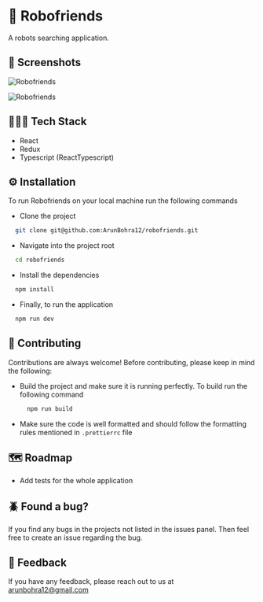 # 🤖 Robofriends

A robots searching application.

## 📱 Screenshots

![Robofriends](https://user-images.githubusercontent.com/94133102/209292931-e01a9655-c3fb-4441-94c1-bef3d771e671.png)

![Robofriends](https://user-images.githubusercontent.com/94133102/209293318-52f7250f-c86f-45bc-9540-2dbe39993b3b.png)

## 🧑🏼‍💻 Tech Stack

- React
- Redux
- Typescript (ReactTypescript)

## ⚙️ Installation

To run Robofriends on your local machine run the following commands

- Clone the project

```bash
  git clone git@github.com:ArunBohra12/robofriends.git
```

- Navigate into the project root

```bash
  cd robofriends
```

- Install the dependencies

```bash
  npm install
```

- Finally, to run the application

```bash
  npm run dev
```

## 🛂 Contributing

Contributions are always welcome!
Before contributing, please keep in mind the following:

- Build the project and make sure it is running perfectly.
  To build run the following command
  ```bash
    npm run build
  ```
- Make sure the code is well formatted and should follow the formatting rules mentioned in `.prettierrc` file

## 🗺️ Roadmap

- Add tests for the whole application

## 🪲 Found a bug?

If you find any bugs in the projects not listed in the issues panel. Then feel free to create an issue regarding the bug.

## 🤖 Feedback

If you have any feedback, please reach out to us at arunbohra12@gmail.com
